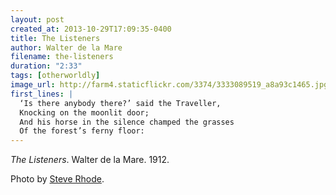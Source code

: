 ```yaml
---
layout: post
created_at: 2013-10-29T17:09:35-0400
title: The Listeners
author: Walter de la Mare
filename: the-listeners
duration: "2:33"
tags: [otherworldly]
image_url: http://farm4.staticflickr.com/3374/3333089519_a8a93c1465.jpg
first_lines: |
  ‘Is there anybody there?’ said the Traveller,
  Knocking on the moonlit door;
  And his horse in the silence champed the grasses
  Of the forest’s ferny floor:
---
```


_The Listeners_.  Walter de la Mare.  1912.

Photo by [Steve Rhode](http://www.flickr.com/photos/steverhode/3333089519/).

